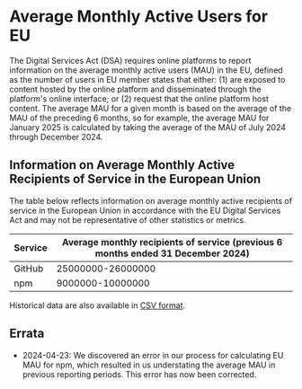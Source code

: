 # Average Monthly Active Users for EU

The Digital Services Act (DSA) requires online platforms to report information on the average monthly active users (MAU) in the EU, defined as the number of users in EU member states that either: (1) are exposed to content hosted by the online platform and disseminated through the platform's online interface; or (2) request that the online platform host content. The average MAU for a given month is based on the average of the MAU of the preceding 6 months, so for example, the average MAU for January 2025 is calculated by taking the average of the MAU of July 2024 through December 2024.

## Information on Average Monthly Active Recipients of Service in the European Union

The table below reflects information on average monthly active recipients of service in the European Union in accordance with the EU Digital Services Act and may not be representative of other statistics or metrics.

| Service | Average monthly recipients of service (previous 6 months ended 31 December 2024) |
| --- | --- |
| GitHub | 25000000-26000000 |
| npm | 9000000-10000000 |

Historical data are also available in [CSV format](./eu_dsa_mau.csv).

## Errata

- 2024-04-23: We discovered an error in our process for calculating EU MAU for npm, which resulted in us understating the average MAU in previous reporting periods. This error has now been corrected.
